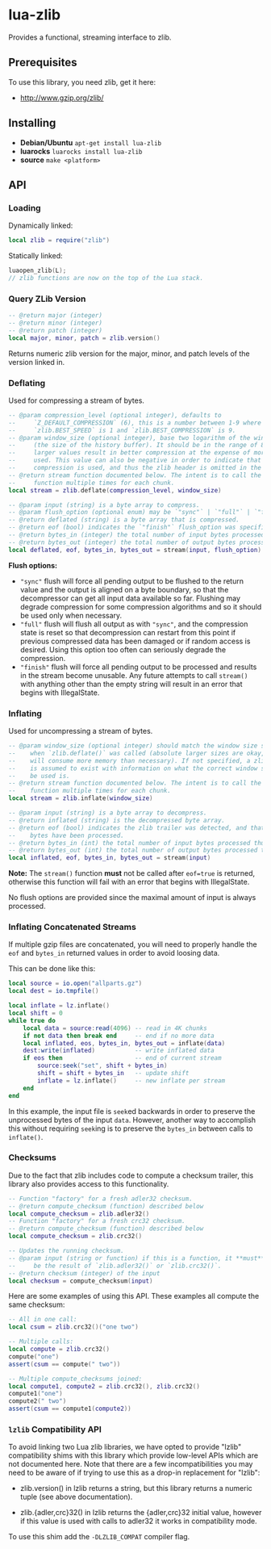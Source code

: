 # lua-zlib

Provides a functional, streaming interface to zlib.

## Prerequisites

To use this library, you need zlib, get it here:
* <http://www.gzip.org/zlib/>

## Installing

* **Debian/Ubuntu** `apt-get install lua-zlib`
* **luarocks** `luarocks install lua-zlib`
* **source** `make <platform>`

## API

### Loading

Dynamically linked:

```lua
local zlib = require("zlib")
```

Statically linked:

```c
luaopen_zlib(L);
// zlib functions are now on the top of the Lua stack.
```

### Query ZLib Version

```lua
-- @return major (integer)
-- @return minor (integer)
-- @return patch (integer)
local major, minor, patch = zlib.version()
```

Returns numeric zlib version for the major, minor, and patch
levels of the version linked in.

### Deflating

Used for compressing a stream of bytes.

```lua
-- @param compression_level (optional integer), defaults to
--     `Z_DEFAULT_COMPRESSION` (6), this is a number between 1-9 where
--     `zlib.BEST_SPEED` is 1 and `zlib.BEST_COMPRESSION` is 9.
-- @param window_size (optional integer), base two logarithm of the window size
--     (the size of the history buffer). It should be in the range of 8..15,
--     larger values result in better compression at the expense of more memory
--     used. This value can also be negative in order to indicate that "raw"
--     compression is used, and thus the zlib header is omitted in the output.
-- @return stream function documented below. The intent is to call the stream
--     function multiple times for each chunk.
local stream = zlib.deflate(compression_level, window_size)

-- @param input (string) is a byte array to compress.
-- @param flush_option (optional enum) may be `"sync"` | `"full"` | `"finish"`
-- @return deflated (string) is a byte array that is compressed.
-- @return eof (bool) indicates the `"finish"` flush_option was specified.
-- @return bytes_in (integer) the total number of input bytes processed.
-- @return bytes_out (integer) the total number of output bytes processed.
local deflated, eof, bytes_in, bytes_out = stream(input, flush_option)
```

**Flush options:**
* `"sync"` flush will force all pending output to be flushed to
    the return value and the output is aligned on a byte boundary,
    so that the decompressor can get all input data available so
    far.  Flushing may degrade compression for some compression
    algorithms and so it should be used only when necessary.
* `"full"` flush will flush all output as with `"sync"`, and the
    compression state is reset so that decompression can restart
    from this point if previous compressed data has been damaged
    or if random access is desired. Using this option too often
    can seriously degrade the compression. 
* `"finish"` flush will force all pending output to be processed
    and results in the stream become unusable.  Any future
    attempts to call `stream()` with anything other than the empty string will
    result in an error that begins with IllegalState.

### Inflating

Used for uncompressing a stream of bytes.

```lua
-- @param window_size (optional integer) should match the window size specified
--    when `zlib.deflate()` was called (absolute larger sizes are okay, but
--    will consume more memory than necessary). If not specified, a zlib header
--    is assumed to exist with information on what the correct window size to
--    be used is.
-- @return stream function documented below. The intent is to call the stream
--    function multiple times for each chunk.
local stream = zlib.inflate(window_size)

-- @param input (string) is a byte array to decompress.
-- @return inflated (string) is the decompressed byte array.
-- @return eof (bool) indicates the zlib trailer was detected, and that all
--    bytes have been processed.
-- @return bytes_in (int) the total number of input bytes processed thus far.
-- @return bytes_out (int) the total number of output bytes processed thus far.
local inflated, eof, bytes_in, bytes_out = stream(input)
```

**Note:** The `stream()` function **must** not be called after `eof=true` is
returned, otherwise this function will fail with an error that begins with
IllegalState.

No flush options are provided since the maximal amount of
input is always processed.

### Inflating Concatenated Streams

If multiple gzip files are concatenated, you will need to properly handle the
`eof` and `bytes_in` returned values in order to avoid loosing data.

This can be done like this:

```lua
local source = io.open("allparts.gz")
local dest = io.tmpfile()

local inflate = lz.inflate()
local shift = 0
while true do
    local data = source:read(4096) -- read in 4K chunks
    if not data then break end     -- end if no more data
    local inflated, eos, bytes_in, bytes_out = inflate(data)
    dest:write(inflated)           -- write inflated data
    if eos then                    -- end of current stream
        source:seek("set", shift + bytes_in)
        shift = shift + bytes_in   -- update shift
        inflate = lz.inflate()     -- new inflate per stream
    end
end
```

In this example, the input file is `seek`ed backwards in order to preserve the
unprocessed bytes of the input `data`. However, another way to accomplish this
without requiring `seek`ing is to preserve the `bytes_in` between calls to
`inflate()`.

### Checksums

Due to the fact that zlib includes code to compute a checksum trailer, this
library also provides access to this functionality.

```lua
-- Function "factory" for a fresh adler32 checksum.
-- @return compute_checksum (function) described below
local compute_checksum = zlib.adler32()
-- Function "factory" for a fresh crc32 checksum.
-- @return compute_checksum (function) described below
local compute_checksum = zlib.crc32()

-- Updates the running checksum.
-- @param input (string or function) if this is a function, it **must**
--     be the result of `zlib.adler32()` or `zlib.crc32()`.
-- @return checksum (integer) of the input
local checksum = compute_checksum(input)
```

Here are some examples of using this API. These examples all compute the same
checksum:

```lua
-- All in one call:
local csum = zlib.crc32()("one two")

-- Multiple calls:
local compute = zlib.crc32()
compute("one")
assert(csum == compute(" two"))

-- Multiple compute_checksums joined:
local compute1, compute2 = zlib.crc32(), zlib.crc32()
compute1("one")
compute2(" two")
assert(csum == compute1(compute2))
```

### `lzlib` Compatibility API

To avoid linking two Lua zlib libraries, we have opted to provide "lzlib"
compatibility shims with this library which provide low-level APIs which are
not documented here. Note that there are a few incompatibilities you may need
to be aware of if trying to use this as a drop-in replacement for "lzlib":

* zlib.version() in lzlib returns a string, but this library returns a
   numeric tuple (see above documentation).

* zlib.{adler,crc}32() in lzlib returns the {adler,crc}32 initial value,
   however if this value is used with calls to adler32 it works in
   compatibility mode.

To use this shim add the `-DLZLIB_COMPAT` compiler flag.
